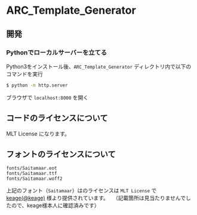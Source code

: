 # ARC_Template_Generator

## 開発
### Pythonでローカルサーバーを立てる

Python3をインストール後、`ARC_Template_Generator` ディレクトリ内で以下のコマンドを実行

```bash
$ python -m http.server
```

ブラウザで `localhost:8000` を開く

## コードのライセンスについて

MLT License になります。

## フォントのライセンスについて

```
fonts/Saitamaar.eot
fonts/Saitamaar.ttf
fonts/Saitamaar.woff2
```

上記のフォント（`Saitamaar`）はのライセンスは `MLT License` で [keage(@keage)](https://twitter.com/keage) 様より提供されています。  
（記載箇所は見当たりませんでしたので、keage様本人に確認済みです）
